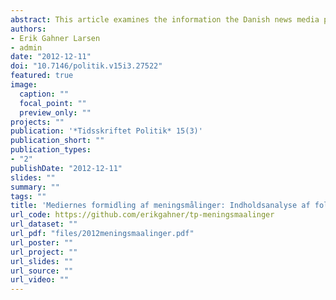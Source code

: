 ```yaml
---
abstract: This article examines the information the Danish news media provide when reporting public opinion polls. The study has been done through quantitative content analysis of 424 newspaper and Internet articles from four major Danish dailies during the last three parliamentary elections. The study found that only about half of the seven ESOMAR/WAPOR-requirements included here were reported. The results from the estimated regression show that the media in general provides more methodological information in newspaper articles than on the Internet, and that the media becomes better at reporting public opinion polls over time. Compared with studies conducted in other countries we do not observe any systematic deviation in how public opinion polls are reported in Denmark. 
authors:
- Erik Gahner Larsen
- admin
date: "2012-12-11"
doi: "10.7146/politik.v15i3.27522"
featured: true
image:
  caption: ""
  focal_point: ""
  preview_only: ""
projects: ""
publication: '*Tidsskriftet Politik* 15(3)'
publication_short: ""
publication_types:
- "2"
publishDate: "2012-12-11"
slides: ""
summary: ""
tags: ""
title: 'Mediernes formidling af meningsmålinger: Indholdsanalyse af folketingsvalg, 2005-2011'
url_code: https://github.com/erikgahner/tp-meningsmaalinger
url_dataset: ""
url_pdf: "files/2012meningsmaalinger.pdf"
url_poster: ""
url_project: ""
url_slides: ""
url_source: ""
url_video: ""
---
```



